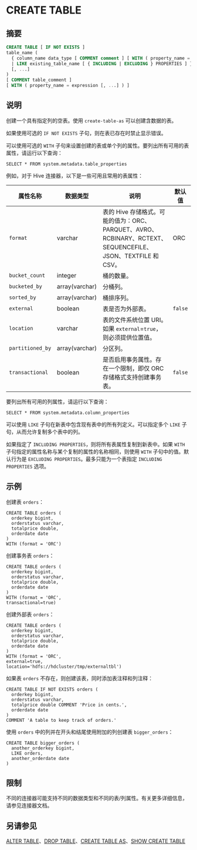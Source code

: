 
# CREATE TABLE

## 摘要

``` sql
CREATE TABLE [ IF NOT EXISTS ]
table_name (
  { column_name data_type [ COMMENT comment ] [ WITH ( property_name = expression [, ...] ) ]
  | LIKE existing_table_name [ { INCLUDING | EXCLUDING } PROPERTIES ] }
  [, ...]
)
[ COMMENT table_comment ]
[ WITH ( property_name = expression [, ...] ) ]
```

## 说明

创建一个具有指定列的空表。使用 `create-table-as` 可以创建含数据的表。

如果使用可选的 `IF NOT EXISTS` 子句，则在表已存在时禁止显示错误。

可以使用可选的 `WITH` 子句来设置创建的表或单个列的属性。要列出所有可用的表属性，请运行以下查询：

    SELECT * FROM system.metadata.table_properties

例如，对于 Hive 连接器，以下是一些可用且常用的表属性：

| 属性名称         | 数据类型       | 说明                                                         | 默认值  |
| ---------------- | -------------- | ------------------------------------------------------------ | ------- |
| `format`         | varchar        | 表的 Hive 存储格式。可能的值为：ORC、PARQUET、AVRO、RCBINARY、RCTEXT、SEQUENCEFILE、JSON、TEXTFILE 和 CSV。 | ORC     |
| `bucket_count`   | integer        | 桶的数量。                                                   |         |
| `bucketed_by`    | array(varchar) | 分桶列。                                                     |         |
| `sorted_by`      | array(varchar) | 桶排序列。                                                   |         |
| `external`       | boolean        | 表是否为外部表。                                             | `false` |
| `location`       | varchar        | 表的文件系统位置 URI。如果 `external`=`true`，则必须提供位置值。 |         |
| `partitioned_by` | array(varchar) | 分区列。                                                     |         |
| `transactional`  | boolean        | 是否启用事务属性。存在一个限制，即仅 ORC 存储格式支持创建事务表。 | `false` |

要列出所有可用的列属性，请运行以下查询：

    SELECT * FROM system.metadata.column_properties

可以使用 `LIKE` 子句在新表中包含现有表中的所有列定义。可以指定多个 `LIKE` 子句，从而允许复制多个表中的列。

如果指定了 `INCLUDING PROPERTIES`，则将所有表属性复制到新表中。如果 `WITH` 子句指定的属性名称与某个复制的属性的名称相同，则使用 `WITH` 子句中的值。默认行为是 `EXCLUDING PROPERTIES`。最多只能为一个表指定 `INCLUDING PROPERTIES` 选项。

## 示例

创建表 `orders`：

    CREATE TABLE orders (
      orderkey bigint,
      orderstatus varchar,
      totalprice double,
      orderdate date
    )
    WITH (format = 'ORC')

创建事务表 `orders`：

    CREATE TABLE orders (
      orderkey bigint,
      orderstatus varchar,
      totalprice double,
      orderdate date
    )
    WITH (format = 'ORC',
    transactional=true)

创建外部表 `orders`：

    CREATE TABLE orders (
      orderkey bigint,
      orderstatus varchar,
      totalprice double,
      orderdate date
    )
    WITH (format = 'ORC',
    external=true,
    location='hdfs://hdcluster/tmp/externaltbl')

如果表 `orders` 不存在，则创建该表，同时添加表注释和列注释：

    CREATE TABLE IF NOT EXISTS orders (
      orderkey bigint,
      orderstatus varchar,
      totalprice double COMMENT 'Price in cents.',
      orderdate date
    )
    COMMENT 'A table to keep track of orders.'

使用 `orders` 中的列并在开头和结尾使用附加的列创建表 `bigger_orders`：

    CREATE TABLE bigger_orders (
      another_orderkey bigint,
      LIKE orders,
      another_orderdate date
    )

## 限制

不同的连接器可能支持不同的数据类型和不同的表/列属性。有关更多详细信息，请参见连接器文档。

## 另请参见

[ALTER TABLE](./alter-table.md)、[DROP TABLE](./drop-table.md)、[CREATE TABLE AS](./create-table-as.md)、[SHOW CREATE TABLE](./show-create-table.md)